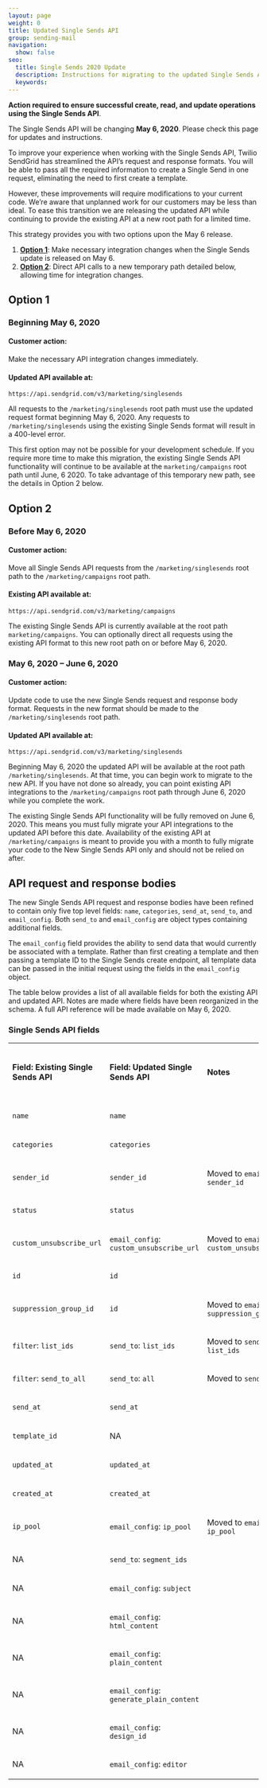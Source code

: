 ```yaml
---
layout: page
weight: 0
title: Updated Single Sends API
group: sending-mail
navigation:
  show: false
seo:
  title: Single Sends 2020 Update
  description: Instructions for migrating to the updated Single Sends API
  keywords: 
---
```


<call-out type="warning">

**Action required to ensure successful create, read, and update operations using the Single Sends API**.

The Single Sends API will be changing **May 6, 2020**. Please check this page for updates and instructions.

</call-out>

To improve your experience when working with the Single Sends API, Twilio SendGrid has streamlined the API’s request and response formats. You will be able to pass all the required information to create a Single Send in one request, eliminating the need to first create a template.

However, these improvements will require modifications to your current code. We’re aware that unplanned work for our customers may be less than ideal. To ease this transition we are releasing the updated API while continuing to provide the existing API at a new root path for a limited time.

This strategy provides you with two options upon the May 6 release.

1. **[Option 1](#option-1)**: Make necessary integration changes when the Single Sends update is released on May 6.
2. **[Option 2](#option-2)**: Direct API calls to a new temporary path detailed below, allowing time for integration changes.

## Option 1

### Beginning May 6, 2020

#### Customer action:

Make the necessary API integration changes immediately.

#### Updated API available at:
`https://api.sendgrid.com/v3/marketing/singlesends`

All requests to the `/marketing/singlesends` root path must use the updated request format beginning May 6, 2020. Any requests to `/marketing/singlesends` using the existing Single Sends format will result in a 400-level error.

This first option may not be possible for your development schedule. If you require more time to make this migration, the existing Single Sends API functionality will continue to be available at the `marketing/campaigns` root path until June, 6 2020. To take advantage of this temporary new path, see the details in Option 2 below.

## Option 2

### Before May 6, 2020

#### Customer action:
Move all Single Sends API requests from the `/marketing/singlesends` root path to the `/marketing/campaigns` root path.

#### Existing API available at:
`https://api.sendgrid.com/v3/marketing/campaigns`

The existing Single Sends API is currently available at the root path `marketing/campaigns`. You can optionally direct all requests using the existing API format to this new root path on or before May 6, 2020.

### May 6, 2020 – June 6, 2020

#### Customer action:

Update code to use the new Single Sends request and response body format. Requests in the new format should be made to the `/marketing/singlesends` root path.

#### Updated API available at:
`https://api.sendgrid.com/v3/marketing/singlesends`

Beginning May 6, 2020 the updated API will be available at the root path `/marketing/singlesends`. At that time, you can begin work to migrate to the new API. If you have not done so already, you can point existing API integrations to the `/marketing/campaigns` root path through June 6, 2020 while you complete the work.

The existing Single Sends API functionality will be fully removed on June 6, 2020. This means you must fully migrate your API integrations to the updated API before this date. Availability of the existing API at `/marketing/campaigns` is meant to provide you with a month to fully migrate your code to the New Single Sends API only and should not be relied on after.

## API request and response bodies

The new Single Sends API request and response bodies have been refined to contain only five top level fields: `name`, `categories`, `send_at`, `send_to`, and `email_config`. Both `send_to` and `email_config` are object types containing additional fields.

The `email_config` field provides the ability to send data that would currently be associated with a template. Rather than first creating a template and then passing a template ID to the Single Sends create endpoint, all template data can be passed in the initial request using the fields in the `email_config` object.

The table below provides a list of all available fields for both the existing API and updated API. Notes are made where fields have been reorganized in the schema. A full API reference will be made available on May 6, 2020.

### Single Sends API fields

 <table>
      <tbody>
        <tr>
          <td colspan="1" rowspan="1">
            <p><span style="font-weight: bold">Field: Existing Single Sends API</span></p>
          </td>
          <td colspan="1" rowspan="1">
            <p><span style="font-weight: bold">Field: Updated Single Sends API</span></p>
          </td>
          <td colspan="1" rowspan="1">
            <p><span style="font-weight: bold">Notes</span></p>
          </td>
          <td colspan="1" rowspan="1">
            <p><span style="font-weight: bold">Response or Request Field</span></p>
          </td>
          <td colspan="1" rowspan="1">
            <p><span style="font-weight: bold">Data Type</span></p>
          </td>
        </tr>
        <tr>
          <td colspan="1" rowspan="1">
            <p><code>name</code></p>
          </td>
          <td colspan="1" rowspan="1">
            <p><code>name</code></p>
          </td>
          <td colspan="1" rowspan="1">
            <p></p>
          </td>
          <td colspan="1" rowspan="1">
            <p>Both</p>
          </td>
          <td colspan="1" rowspan="1">
            <p><code>string</code></p>
          </td>
        </tr>
        <tr>
          <td colspan="1" rowspan="1">
            <p><code>categories</code></p>
          </td>
          <td colspan="1" rowspan="1">
            <p><code>categories</code></p>
          </td>
          <td colspan="1" rowspan="1">
            <p></p>
          </td>
          <td colspan="1" rowspan="1">
            <p><span>Both</span></p>
          </td>
          <td colspan="1" rowspan="1">
            <p><code>array[string]</code></p>
          </td>
        </tr>
        <tr>
          <td colspan="1" rowspan="1">
            <p><code>sender_id</code></p>
          </td>
          <td colspan="1" rowspan="1">
            <p><code>sender_id</code></p>
          </td>
          <td colspan="1" rowspan="1">
            <p>
              <span>Moved to <code>email_config</code>: <code>sender_id</code></span>
            </p>
          </td>
          <td colspan="1" rowspan="1">
            <p>Both</p>
          </td>
          <td colspan="1" rowspan="1">
            <p><code>integer</code></p>
          </td>
        </tr>
        <tr>
          <td colspan="1" rowspan="1">
            <p><code>status</code></p>
          </td>
          <td colspan="1" rowspan="1">
            <p><code>status</code></p>
          </td>
          <td colspan="1" rowspan="1">
            <p></p>
          </td>
          <td colspan="1" rowspan="1">
            <p><span>Response</span></p>
          </td>
          <td colspan="1" rowspan="1">
            <p><code>string</code></p>
          </td>
        </tr>
        <tr>
          <td colspan="1" rowspan="1">
            <p><code>custom_unsubscribe_url</code></p>
          </td>
          <td colspan="1" rowspan="1">
            <p>
              <code>email_config</code>: <code>custom_unsubscribe_url</code>
            </p>
          </td>
          <td colspan="1" rowspan="1">
            <p>
              <span
                >Moved to <code>email_config</code>: <code>custom_unsubscribe_url</code></span
              >
            </p>
            <p></p>
          </td>
          <td colspan="1" rowspan="1">
            <p><span>Both</span></p>
          </td>
          <td colspan="1" rowspan="1">
            <p><code>string</code></p>
          </td>
        </tr>
        <tr>
          <td colspan="1" rowspan="1">
            <p><code>id</code></p>
          </td>
          <td colspan="1" rowspan="1">
            <p><code>id</code></p>
          </td>
          <td colspan="1" rowspan="1">
            <p></p>
          </td>
          <td colspan="1" rowspan="1">
            <p><span>Response</span></p>
          </td>
          <td colspan="1" rowspan="1">
            <p><code>string</code></p>
          </td>
        </tr>
        <tr>
          <td colspan="1" rowspan="1">
            <p><code>suppression_group_id</code></p>
          </td>
          <td colspan="1" rowspan="1">
            <p><code>id</code></p>
          </td>
          <td colspan="1" rowspan="1">
            <p>
              <span
                >Moved to <code>email_config</code>: <code>suppression_group_id</code></span
              >
            </p>
          </td>
          <td colspan="1" rowspan="1">
            <p ><span>Both</span></p>
          </td>
          <td colspan="1" rowspan="1">
            <p><code>integer</code></p>
          </td>
        </tr>
        <tr>
          <td colspan="1" rowspan="1">
            <p><code>filter</code>: <code>list_ids</code></p>
          </td>
          <td colspan="1" rowspan="1">
            <p><code>send_to</code>: <code>list_ids</code></p>
          </td>
          <td colspan="1" rowspan="1">
            <p>
              <span>Moved to <code>send_to</code>: <code>list_ids</code></span>
            </p>
          </td>
          <td colspan="1" rowspan="1">
            <p><span>Both</span></p>
          </td>
          <td colspan="1" rowspan="1">
            <p class="c0"><code>array[string]</code></p>
          </td>
        </tr>
        <tr>
          <td colspan="1" rowspan="1">
            <p><code>filter</code>: <code>send_to_all</code></p>
          </td>
          <td colspan="1" rowspan="1">
            <p><code>send_to</code>: <code>all</code></p>
          </td>
          <td colspan="1" rowspan="1">
            <p><span>Moved to <code>send_to</code>: <code>all</code></span></p>
          </td>
          <td colspan="1" rowspan="1">
            <p><span>Both</span></p>
          </td>
          <td colspan="1" rowspan="1">
            <p><code>boolean</code></p>
          </td>
        </tr>
        <tr>
          <td colspan="1" rowspan="1">
            <p><code>send_at</code></p>
          </td>
          <td colspan="1" rowspan="1">
            <p><code>send_at</code></p>
          </td>
          <td colspan="1" rowspan="1">
            <p></p>
          </td>
          <td colspan="1" rowspan="1">
            <p><span>Both</span></p>
          </td>
          <td colspan="1" rowspan="1">
            <p><code>string</code></p>
          </td>
        </tr>
        <tr>
          <td colspan="1" rowspan="1">
            <p><code>template_id</code></p>
          </td>
          <td colspan="1" rowspan="1">
            <p><span>NA</span></p>
          </td>
          <td colspan="1" rowspan="1">
            <p></p>
          </td>
          <td colspan="1" rowspan="1">
            <p></p>
          </td>
          <td colspan="1" rowspan="1">
            <p><code>string</code></p>
          </td>
        </tr>
        <tr>
          <td colspan="1" rowspan="1">
            <p><code>updated_at</code></p>
          </td>
          <td colspan="1" rowspan="1">
            <p><code>updated_at</code></p>
          </td>
          <td colspan="1" rowspan="1">
            <p></p>
          </td>
          <td colspan="1" rowspan="1">
            <p><span>Response</span></p>
          </td>
          <td colspan="1" rowspan="1">
            <p><code>string</code></p>
          </td>
        </tr>
        <tr>
          <td colspan="1" rowspan="1">
            <p><code>created_at</code></p>
          </td>
          <td colspan="1" rowspan="1">
            <p><code>created_at</code></p>
          </td>
          <td colspan="1" rowspan="1">
            <p></p>
          </td>
          <td colspan="1" rowspan="1">
            <p><span>Response</span></p>
          </td>
          <td colspan="1" rowspan="1">
            <p><code>string</code></p>
          </td>
        </tr>
        <tr>
          <td colspan="1" rowspan="1">
            <p><code>ip_pool</code></p>
          </td>
          <td colspan="1" rowspan="1">
            <p><span><code>email_config</code>: <code>ip_pool</code></span></p>
          </td>
          <td colspan="1" rowspan="1">
            <p>
              <span>Moved to <code>email_config</code>: <code>ip_pool</code></span>
            </p>
          </td>
          <td colspan="1" rowspan="1">
            <p><span>Both</span></p>
          </td>
          <td colspan="1" rowspan="1">
            <p><code>string</code></p>
          </td>
        </tr>
        <tr>
          <td colspan="1" rowspan="1">
            <p><span>NA</span></p>
          </td>
          <td colspan="1" rowspan="1">
            <p><span><code>send_to</code>: <code>segment_ids</code></span></p>
          </td>
          <td colspan="1" rowspan="1">
            <p></p>
          </td>
          <td colspan="1" rowspan="1">
            <p><span>Both</span></p>
          </td>
          <td colspan="1" rowspan="1">
            <p><code>array[string]</code></p>
          </td>
        </tr>
        <tr>
          <td colspan="1" rowspan="1">
            <p><span>NA</span></p>
          </td>
          <td colspan="1" rowspan="1">
            <p><span><code>email_config</code>: <code>subject</code></span></p>
          </td>
          <td colspan="1" rowspan="1">
            <p></p>
          </td>
          <td colspan="1" rowspan="1">
            <p><span>Both</span></p>
          </td>
          <td colspan="1" rowspan="1">
            <p><code>string</code></p>
          </td>
        </tr>
        <tr>
          <td colspan="1" rowspan="1">
            <p><span>NA</span></p>
          </td>
          <td colspan="1" rowspan="1">
            <p>
              <span><code>email_config</code>: <code>html_content</code></span>
            </p>
          </td>
          <td colspan="1" rowspan="1">
            <p></p>
          </td>
          <td colspan="1" rowspan="1">
            <p><span>Both</span></p>
          </td>
          <td colspan="1" rowspan="1">
            <p><code>string</code></p>
          </td>
        </tr>
        <tr>
          <td colspan="1" rowspan="1">
            <p><span>NA</span></p>
          </td>
          <td colspan="1" rowspan="1">
            <p>
              <span><code>email_config</code>: <code>plain_content</code></span>
            </p>
          </td>
          <td colspan="1" rowspan="1">
            <p></p>
          </td>
          <td colspan="1" rowspan="1">
            <p><span>Both</span></p>
          </td>
          <td colspan="1" rowspan="1">
            <p><span>string</span></p>
          </td>
        </tr>
        <tr>
          <td colspan="1" rowspan="1">
            <p><span>NA</span></p>
          </td>
          <td colspan="1" rowspan="1">
            <p>
              <span><code>email_config</code>: <code>generate_plain_content</code></span>
            </p>
          </td>
          <td colspan="1" rowspan="1">
            <p></p>
          </td>
          <td colspan="1" rowspan="1">
            <p><span>Both</span></p>
          </td>
          <td colspan="1" rowspan="1">
            <p><code>boolean</code></p>
          </td>
        </tr>
        <tr>
          <td colspan="1" rowspan="1">
            <p><span>NA</span></p>
          </td>
          <td colspan="1" rowspan="1">
            <p>
              <span><code>email_config</code>: <code>design_id</code></span>
            </p>
          </td>
          <td colspan="1" rowspan="1">
            <p></p>
          </td>
          <td colspan="1" rowspan="1">
            <p><span>Request</span></p>
          </td>
          <td colspan="1" rowspan="1">
            <p><code>string</code></p>
          </td>
        </tr>
        <tr>
          <td colspan="1" rowspan="1">
            <p><span>NA</span></p>
          </td>
          <td colspan="1" rowspan="1">
            <p><span><code>email_config</code>: <code>editor</code></span></p>
          </td>
          <td colspan="1" rowspan="1">
            <p></p>
          </td>
          <td colspan="1" rowspan="1">
            <p><span>Both</span></p>
          </td>
          <td colspan="1" rowspan="1">
            <p><code>string</code></p>
          </td>
        </tr>
      </tbody>
    </table>
